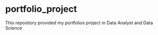 # portfolio_project
This repository provided my portfolios project in Data Analyst and Data Science

